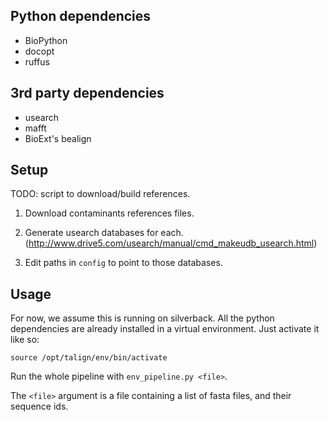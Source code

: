 Python dependencies
-------------------
- BioPython
- docopt
- ruffus


3rd party dependencies
----------------------
- usearch
- mafft
- BioExt's bealign


Setup
-----
TODO: script to download/build references.

1. Download contaminants references files.

2. Generate usearch databases for each. (http://www.drive5.com/usearch/manual/cmd_makeudb_usearch.html)

3. Edit paths in `config` to point to those databases.


Usage
-----

For now, we assume this is running on silverback. All the python
dependencies are already installed in a virtual environment. Just
activate it like so:

`source /opt/talign/env/bin/activate`

Run the whole pipeline with `env_pipeline.py <file>`.

The `<file>` argument is a file containing a list of fasta files, and
their sequence ids.